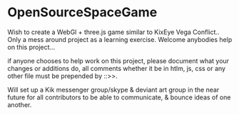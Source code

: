 # OpenSourceSpaceGame
Wish to create a WebGl + three.js game similar to KixEye Vega Conflict.. Only a mess around project as a learning exercise.
Welcome anybodies help on this project... 

if anyone chooses to help work on this project, please document what your changes or additions do,
all comments whether it be in htlm, js, css or any other file must be prepended by ::>>.

Will set up a Kik messenger group/skype & deviant art group in the near future for all contributors to be able to communicate,
& bounce ideas of one another.
